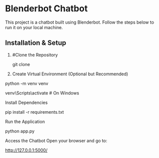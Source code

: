 
# Blenderbot Chatbot

This project is a chatbot built using Blenderbot. Follow the steps below to run it on your local machine.

## Installation & Setup

1. #Clone the Repository
   
   git clone 

2. Create Virtual Environment (Optional but Recommended)

python -m venv venv

venv\Scripts\activate   # On Windows


Install Dependencies

pip install -r requirements.txt


Run the Application

python app.py


Access the Chatbot
Open your browser and go to:

http://127.0.0.1:5000/